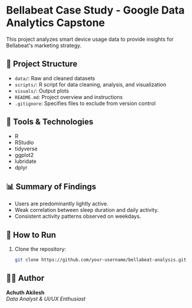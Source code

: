 # Bellabeat Case Study - Google Data Analytics Capstone

This project analyzes smart device usage data to provide insights for Bellabeat's marketing strategy.

## 📁 Project Structure

- `data/`: Raw and cleaned datasets
- `scripts/`: R script for data cleaning, analysis, and visualization
- `visuals/`: Output plots
- `README.md`: Project overview and instructions
- `.gitignore`: Specifies files to exclude from version control

## 🔧 Tools & Technologies

- R
- RStudio
- tidyverse
- ggplot2
- lubridate
- dplyr

## 📊 Summary of Findings

- Users are predominantly lightly active.
- Weak correlation between sleep duration and daily activity.
- Consistent activity patterns observed on weekdays.

## 📂 How to Run

1. Clone the repository:
   ```bash
   git clone https://github.com/your-username/bellabeat-analysis.git
   
## 👨‍💻 Author

**Achuth Akilesh**  
*Data Analyst & UI/UX Enthusiast*
